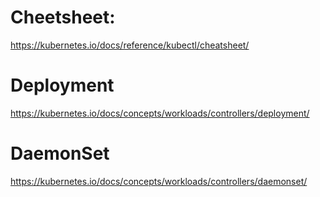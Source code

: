 # Cheetsheet:
https://kubernetes.io/docs/reference/kubectl/cheatsheet/
# Deployment
https://kubernetes.io/docs/concepts/workloads/controllers/deployment/
# DaemonSet
https://kubernetes.io/docs/concepts/workloads/controllers/daemonset/


